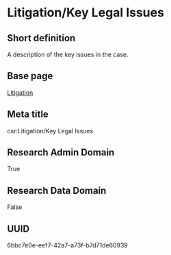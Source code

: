 # Litigation/Key Legal Issues
## Short definition
A description of the key issues in the case.
## Base page
[Litigation](../../Objects/Litigation.md)
## Meta title
csr:Litigation/Key Legal Issues
## Research Admin Domain
True
## Research Data Domain
False
## UUID
6bbc7e0e-eef7-42a7-a73f-b7d71de60939
